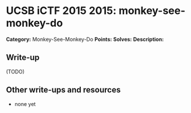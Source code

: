 # UCSB iCTF 2015 2015: monkey-see-monkey-do

**Category:** Monkey-See-Monkey-Do
**Points:** 
**Solves:** 
**Description:**



## Write-up

(TODO)

## Other write-ups and resources

* none yet
